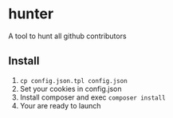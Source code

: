 # hunter
A tool to hunt all github contributors

## Install
1. `cp config.json.tpl config.json`
2. Set your cookies in config.json
3. Install composer and exec `composer install`
4. Your are ready to launch

